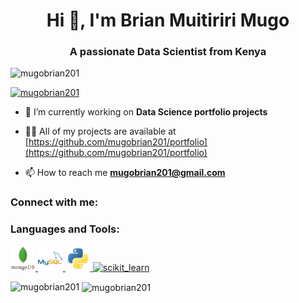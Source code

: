<h1 align="center">Hi 👋, I'm Brian Muitiriri Mugo</h1>
<h3 align="center">A passionate Data Scientist from Kenya</h3>

<p align="left"> <img src="https://komarev.com/ghpvc/?username=mugobrian201&label=Profile%20views&color=0e75b6&style=flat" alt="mugobrian201" /> </p>

<p align="left"> <a href="https://github.com/ryo-ma/github-profile-trophy"><img src="https://github-profile-trophy.vercel.app/?username=mugobrian201" alt="mugobrian201" /></a> </p>

- 🔭 I’m currently working on **Data Science portfolio projects**

- 👨‍💻 All of my projects are available at [https://github.com/mugobrian201/portfolio](https://github.com/mugobrian201/portfolio)

- 📫 How to reach me **mugobrian201@gmail.com**

<h3 align="left">Connect with me:</h3>
<p align="left">
</p>

<h3 align="left">Languages and Tools:</h3>
<p align="left"> <a href="https://www.mongodb.com/" target="_blank" rel="noreferrer"> <img src="https://raw.githubusercontent.com/devicons/devicon/master/icons/mongodb/mongodb-original-wordmark.svg" alt="mongodb" width="40" height="40"/> </a> <a href="https://www.mysql.com/" target="_blank" rel="noreferrer"> <img src="https://raw.githubusercontent.com/devicons/devicon/master/icons/mysql/mysql-original-wordmark.svg" alt="mysql" width="40" height="40"/> </a> <a href="https://www.python.org" target="_blank" rel="noreferrer"> <img src="https://raw.githubusercontent.com/devicons/devicon/master/icons/python/python-original.svg" alt="python" width="40" height="40"/> </a> <a href="https://scikit-learn.org/" target="_blank" rel="noreferrer"> <img src="https://upload.wikimedia.org/wikipedia/commons/0/05/Scikit_learn_logo_small.svg" alt="scikit_learn" width="40" height="40"/> </a> </p>

<p><img align="left" src="https://github-readme-stats.vercel.app/api/top-langs?username=mugobrian201&show_icons=true&locale=en&layout=compact" alt="mugobrian201" /></p>

<p>&nbsp;<img align="center" src="https://github-readme-stats.vercel.app/api?username=mugobrian201&show_icons=true&locale=en" alt="mugobrian201" /></p>





